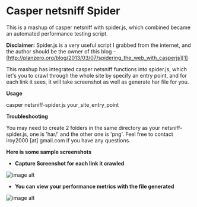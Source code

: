 Casper netsniff Spider
======================

This is a mashup of casper netsniff with spider.js, which combined became an automated performance testing script.

**Disclaimer:** Spider.js is a very useful script I grabbed from the internet, and the author should be the owner of this blog - [http://planzero.org/blog/2013/03/07/spidering_the_web_with_casperjs][1]

This mashup has integrated casper netsniff functions into spider.js, which let's you to crawl through the whole site by specify an entry point, and for each link it sees, it will take screenshot as well as generate har file for you.

**Usage**

casper netsniff-spider.js your_site_entry_point

**Troubleshooting**

You may need to create 2 folders in the same directory as your netsniff-spider.js,  one is 'har/' and the other one is 'png'.  Feel free to contact iroy2000 [at] gmail.com if you have any questions. 


**Here is some sample screenshots** 

 - **Capture Screenshot for each link it crawled**

![image alt][2]

 - **You can view your performance metrics with the file generated**
 

 ![image alt][3]


  [1]: http://planzero.org/blog/2013/03/07/spidering_the_web_with_casperjs
  [2]: https://lh6.googleusercontent.com/-x2JcqiD7SWY/UZWIVYxxEeI/AAAAAAAAQlU/X7zdqvxvC30/w1009-h373-no/Screen+Shot+2013-05-16+at+6.30.26+PM.png
  [3]: https://lh6.googleusercontent.com/-d2QmByZWTmo/UZWImntfwJI/AAAAAAAAQlc/VVEIewmXMmo/w846-h550-no/Screen+Shot+2013-05-16+at+6.31.45+PM.png

